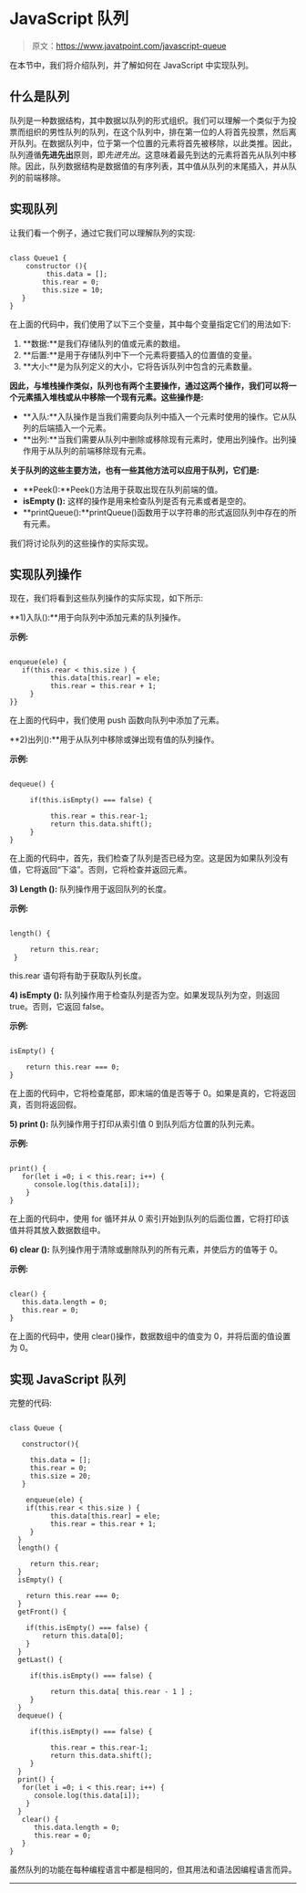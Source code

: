 # JavaScript 队列

> 原文：<https://www.javatpoint.com/javascript-queue>

在本节中，我们将介绍队列，并了解如何在 JavaScript 中实现队列。

## 什么是队列

队列是一种数据结构，其中数据以队列的形式组织。我们可以理解一个类似于为投票而组织的男性队列的队列，在这个队列中，排在第一位的人将首先投票，然后离开队列。在数据队列中，位于第一个位置的元素将首先被移除，以此类推。因此，队列遵循**先进先出**原则，即*先进先出*。这意味着最先到达的元素将首先从队列中移除。因此，队列数据结构是数据值的有序列表，其中值从队列的末尾插入，并从队列的前端移除。

## 实现队列

让我们看一个例子，通过它我们可以理解队列的实现:

```

class Queue1 {
    constructor (){
    	 this.data = [];
     	this.rear = 0;
     	this.size = 10;
   }
}

```

在上面的代码中，我们使用了以下三个变量，其中每个变量指定它们的用法如下:

1.  **数据:**是我们存储队列的值或元素的数组。
2.  **后置:**是用于存储队列中下一个元素将要插入的位置值的变量。
3.  **大小:**是为队列定义的大小，它将告诉队列中包含的元素数量。

**因此，与堆栈操作类似，队列也有两个主要操作，通过这两个操作，我们可以将一个元素插入堆栈或从中移除一个现有元素。这些操作是:**

*   **入队:**入队操作是当我们需要向队列中插入一个元素时使用的操作。它从队列的后端插入一个元素。
*   **出列:**当我们需要从队列中删除或移除现有元素时，使用出列操作。出列操作用于从队列的前端移除现有元素。

**关于队列的这些主要方法，也有一些其他方法可以应用于队列，它们是:**

*   **Peek():**Peek()方法用于获取出现在队列前端的值。
*   **isEmpty ():** 这样的操作是用来检查队列是否有元素或者是空的。
*   **printQueue():**printQueue()函数用于以字符串的形式返回队列中存在的所有元素。

我们将讨论队列的这些操作的实际实现。

## 实现队列操作

现在，我们将看到这些队列操作的实际实现，如下所示:

**1)入队():**用于向队列中添加元素的队列操作。

**示例:**

```

enqueue(ele) {
   if(this.rear < this.size ) {
          this.data[this.rear] = ele;
          this.rear = this.rear + 1;
     }
}}

```

在上面的代码中，我们使用 push 函数向队列中添加了元素。

**2)出列():**用于从队列中移除或弹出现有值的队列操作。

**示例:**

```

dequeue() {

     if(this.isEmpty() === false) {

          this.rear = this.rear-1;
          return this.data.shift();
     }
}

```

在上面的代码中，首先，我们检查了队列是否已经为空。这是因为如果队列没有值，它将返回“下溢”。否则，它将检查并返回元素。

**3) Length ():** 队列操作用于返回队列的长度。

**示例:**

```

length() {

     return this.rear;
 }

```

this.rear 语句将有助于获取队列长度。

**4) isEmpty ():** 队列操作用于检查队列是否为空。如果发现队列为空，则返回 true。否则，它返回 false。

**示例:**

```

isEmpty() {

    return this.rear === 0;
}

```

在上面的代码中，它将检查尾部，即末端的值是否等于 0。如果是真的，它将返回真，否则将返回假。

**5) print ():** 队列操作用于打印从索引值 0 到队列后方位置的队列元素。

**示例:**

```

print() {
   for(let i =0; i < this.rear; i++) {
      console.log(this.data[i]);
    }
}

```

在上面的代码中，使用 for 循环并从 0 索引开始到队列的后面位置，它将打印该值并将其放入数据数组中。

**6) clear ():** 队列操作用于清除或删除队列的所有元素，并使后方的值等于 0。

**示例:**

```

clear() {
   this.data.length = 0;
   this.rear = 0;
}

```

在上面的代码中，使用 clear()操作，数据数组中的值变为 0，并将后面的值设置为 0。

## 实现 JavaScript 队列

完整的代码:

```

class Queue {

   constructor(){

     this.data = [];
     this.rear = 0;
     this.size = 20;
   }

    enqueue(ele) {
    if(this.rear < this.size ) {
          this.data[this.rear] = ele;
          this.rear = this.rear + 1;
     }
  }
  length() {

     return this.rear;
  }
  isEmpty() {

    return this.rear === 0;
  }
  getFront() {

    if(this.isEmpty() === false) {
        return this.data[0];
    }
  }
  getLast() {

     if(this.isEmpty() === false) {

          return this.data[ this.rear - 1 ] ;
     }
  }
  dequeue() {

     if(this.isEmpty() === false) {

          this.rear = this.rear-1;
          return this.data.shift();
     }
  }
  print() { 
   for(let i =0; i < this.rear; i++) {
      console.log(this.data[i]);
    }
  }
   clear() {
      this.data.length = 0;
      this.rear = 0;
   }
}

```

虽然队列的功能在每种编程语言中都是相同的，但其用法和语法因编程语言而异。

* * *